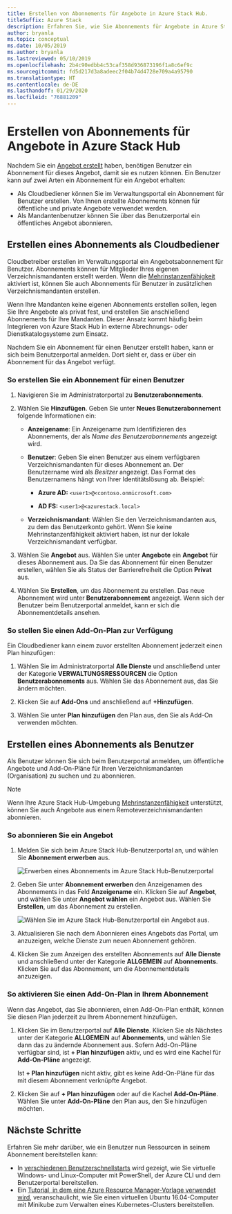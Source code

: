 ```yaml
---
title: Erstellen von Abonnements für Angebote in Azure Stack Hub.
titleSuffix: Azure Stack
description: Erfahren Sie, wie Sie Abonnements für Angebote in Azure Stack Hub erstellen.
author: bryanla
ms.topic: conceptual
ms.date: 10/05/2019
ms.author: bryanla
ms.lastreviewed: 05/10/2019
ms.openlocfilehash: 2b4c90edbb4c53caf358d936873196f1a8c6ef9c
ms.sourcegitcommit: fd5d217d3a8adeec2f04b74d4728e709a4a95790
ms.translationtype: HT
ms.contentlocale: de-DE
ms.lasthandoff: 01/29/2020
ms.locfileid: "76881209"
---
```

# <a name="create-subscriptions-to-offers-in-azure-stack-hub"></a>Erstellen von Abonnements für Angebote in Azure Stack Hub

Nachdem Sie ein [Angebot erstellt](azure-stack-create-offer.md) haben, benötigen Benutzer ein Abonnement für dieses Angebot, damit sie es nutzen können. Ein Benutzer kann auf zwei Arten ein Abonnement für ein Angebot erhalten:

- Als Cloudbediener können Sie im Verwaltungsportal ein Abonnement für Benutzer erstellen. Von Ihnen erstellte Abonnements können für öffentliche und private Angebote verwendet werden.
- Als Mandantenbenutzer können Sie über das Benutzerportal ein öffentliches Angebot abonnieren.  

## <a name="create-a-subscription-as-a-cloud-operator"></a>Erstellen eines Abonnements als Cloudbediener

Cloudbetreiber erstellen im Verwaltungsportal ein Angebotsabonnement für Benutzer. Abonnements können für Mitglieder Ihres eigenen Verzeichnismandanten erstellt werden. Wenn die [Mehrinstanzenfähigkeit](azure-stack-enable-multitenancy.md) aktiviert ist, können Sie auch Abonnements für Benutzer in zusätzlichen Verzeichnismandanten erstellen.

Wenn Ihre Mandanten keine eigenen Abonnements erstellen sollen, legen Sie Ihre Angebote als privat fest, und erstellen Sie anschließend Abonnements für Ihre Mandanten. Dieser Ansatz kommt häufig beim Integrieren von Azure Stack Hub in externe Abrechnungs- oder Dienstkatalogsysteme zum Einsatz.

Nachdem Sie ein Abonnement für einen Benutzer erstellt haben, kann er sich beim Benutzerportal anmelden. Dort sieht er, dass er über ein Abonnement für das Angebot verfügt.  

### <a name="to-create-a-subscription-for-a-user"></a>So erstellen Sie ein Abonnement für einen Benutzer

1. Navigieren Sie im Administratorportal zu **Benutzerabonnements**.
2. Wählen Sie **Hinzufügen**. Geben Sie unter **Neues Benutzerabonnement** folgende Informationen ein:  

   - **Anzeigename**: Ein Anzeigename zum Identifizieren des Abonnements, der als *Name des Benutzerabonnements* angezeigt wird.
   - **Benutzer**: Geben Sie einen Benutzer aus einem verfügbaren Verzeichnismandanten für dieses Abonnement an. Der Benutzername wird als *Besitzer* angezeigt.  Das Format des Benutzernamens hängt von Ihrer Identitätslösung ab. Beispiel:

     - **Azure AD:** `<user1>@<contoso.onmicrosoft.com>`

     - **AD FS:** `<user1>@<azurestack.local>`

   - **Verzeichnismandant**: Wählen Sie den Verzeichnismandanten aus, zu dem das Benutzerkonto gehört. Wenn Sie keine Mehrinstanzenfähigkeit aktiviert haben, ist nur der lokale Verzeichnismandant verfügbar.

3. Wählen Sie **Angebot** aus. Wählen Sie unter **Angebote** ein **Angebot** für dieses Abonnement aus. Da Sie das Abonnement für einen Benutzer erstellen, wählen Sie als Status der Barrierefreiheit die Option **Privat** aus.

4. Wählen Sie **Erstellen**, um das Abonnement zu erstellen. Das neue Abonnement wird unter **Benutzerabonnement** angezeigt. Wenn sich der Benutzer beim Benutzerportal anmeldet, kann er sich die Abonnementdetails ansehen.

### <a name="to-make-an-add-on-plan-available"></a>So stellen Sie einen Add-On-Plan zur Verfügung

Ein Cloudbediener kann einem zuvor erstellten Abonnement jederzeit einen Plan hinzufügen:

1. Wählen Sie im Administratorportal **Alle Dienste** und anschließend unter der Kategorie **VERWALTUNGSRESSOURCEN** die Option **Benutzerabonnements** aus. Wählen Sie das Abonnement aus, das Sie ändern möchten.

2. Klicken Sie auf **Add-Ons** und anschließend auf **+Hinzufügen**.  

3. Wählen Sie unter **Plan hinzufügen** den Plan aus, den Sie als Add-On verwenden möchten.

## <a name="create-a-subscription-as-a-user"></a>Erstellen eines Abonnements als Benutzer

Als Benutzer können Sie sich beim Benutzerportal anmelden, um öffentliche Angebote und Add-On-Pläne für Ihren Verzeichnismandanten (Organisation) zu suchen und zu abonnieren.

>[!NOTE]
>Wenn Ihre Azure Stack Hub-Umgebung [Mehrinstanzenfähigkeit](azure-stack-enable-multitenancy.md) unterstützt, können Sie auch Angebote aus einem Remoteverzeichnismandanten abonnieren.

### <a name="to-subscribe-to-an-offer"></a>So abonnieren Sie ein Angebot

1. Melden Sie sich beim Azure Stack Hub-Benutzerportal an, und wählen Sie **Abonnement erwerben** aus.

   ![Erwerben eines Abonnements im Azure Stack Hub-Benutzerportal](media/azure-stack-subscribe-plan-provision-vm/image01.png)
  
2. Geben Sie unter **Abonnement erwerben** den Anzeigenamen des Abonnements in das Feld **Anzeigename** ein. Klicken Sie auf **Angebot**, und wählen Sie unter **Angebot wählen** ein Angebot aus. Wählen Sie **Erstellen**, um das Abonnement zu erstellen.

   ![Wählen Sie im Azure Stack Hub-Benutzerportal ein Angebot aus.](media/azure-stack-subscribe-plan-provision-vm/image02.png)
  
3. Aktualisieren Sie nach dem Abonnieren eines Angebots das Portal, um anzuzeigen, welche Dienste zum neuen Abonnement gehören.

4. Klicken Sie zum Anzeigen des erstellten Abonnements auf **Alle Dienste** und anschließend unter der Kategorie **ALLGEMEIN** auf **Abonnements**. Klicken Sie auf das Abonnement, um die Abonnementdetails anzuzeigen.  

### <a name="to-enable-an-add-on-plan-in-your-subscription"></a>So aktivieren Sie einen Add-On-Plan in Ihrem Abonnement

Wenn das Angebot, das Sie abonnieren, einen Add-On-Plan enthält, können Sie diesen Plan jederzeit zu Ihrem Abonnement hinzufügen.  

1. Klicken Sie im Benutzerportal auf **Alle Dienste**. Klicken Sie als Nächstes unter der Kategorie **ALLGEMEIN** auf **Abonnements**, und wählen Sie dann das zu ändernde Abonnement aus. Sofern Add-On-Pläne verfügbar sind, ist **+ Plan hinzufügen** aktiv, und es wird eine Kachel für **Add-On-Pläne** angezeigt.

   Ist **+ Plan hinzufügen** nicht aktiv, gibt es keine Add-On-Pläne für das mit diesem Abonnement verknüpfte Angebot.

1. Klicken Sie auf **+ Plan hinzufügen** oder auf die Kachel **Add-On-Pläne**. Wählen Sie unter **Add-On-Pläne** den Plan aus, den Sie hinzufügen möchten.

## <a name="next-steps"></a>Nächste Schritte

Erfahren Sie mehr darüber, wie ein Benutzer nun Ressourcen in seinem Abonnement bereitstellen kann:

- In [verschiedenen Benutzerschnellstarts](../user/azure-stack-quick-windows-portal.md) wird gezeigt, wie Sie virtuelle Windows- und Linux-Computer mit PowerShell, der Azure CLI und dem Benutzerportal bereitstellen.
- Ein [Tutorial, in dem eine Azure Resource Manager-Vorlage verwendet wird](../user/azure-stack-create-vm-template.md), veranschaulicht, wie Sie einen virtuellen Ubuntu 16.04-Computer mit Minikube zum Verwalten eines Kubernetes-Clusters bereitstellen.
